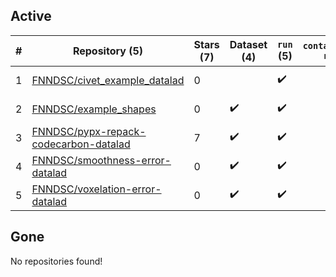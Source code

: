 ## Active
| # | Repository (5) | Stars (7) | Dataset (4) | `run` (5) | `containers-run` | Last Modified |
| --- | --- | --- | --- | --- | --- | --- |
| 1 | [FNNDSC/civet_example_datalad](https://github.com/FNNDSC/civet_example_datalad) | 0 |  | :heavy_check_mark: |  | 2023-11-04 04:54:11+00:00 |
| 2 | [FNNDSC/example_shapes](https://github.com/FNNDSC/example_shapes) | 0 | :heavy_check_mark: | :heavy_check_mark: |  | 2023-02-17 06:19:28+00:00 |
| 3 | [FNNDSC/pypx-repack-codecarbon-datalad](https://github.com/FNNDSC/pypx-repack-codecarbon-datalad) | 7 | :heavy_check_mark: | :heavy_check_mark: |  | 2023-07-25 03:04:47+00:00 |
| 4 | [FNNDSC/smoothness-error-datalad](https://github.com/FNNDSC/smoothness-error-datalad) | 0 | :heavy_check_mark: | :heavy_check_mark: |  | 2023-02-20 06:28:11+00:00 |
| 5 | [FNNDSC/voxelation-error-datalad](https://github.com/FNNDSC/voxelation-error-datalad) | 0 | :heavy_check_mark: | :heavy_check_mark: |  | 2023-02-17 10:26:31+00:00 |

## Gone
No repositories found!
